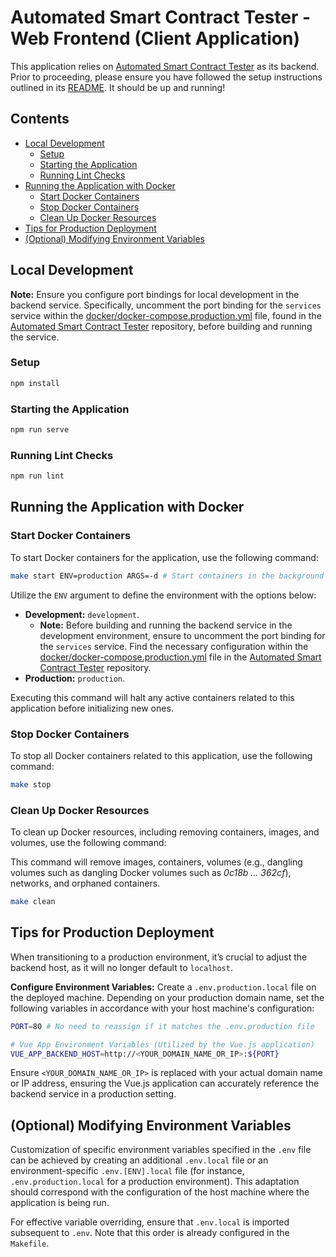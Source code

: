# Automated Smart Contract Tester - Web Frontend (Client Application)

This application relies on [Automated Smart Contract Tester](https://github.com/erdenbatuhan/automated-smart-contract-tester) as its backend. Prior to proceeding, please ensure you have followed the setup instructions outlined in its [README](https://github.com/erdenbatuhan/automated-smart-contract-tester/blob/master/README.md). It should be up and running!

## Contents

- [Local Development](#local-development)
  - [Setup](#setup)
  - [Starting the Application](#starting-the-application)
  - [Running Lint Checks](#running-lint-checks)
- [Running the Application with Docker](#running-the-application-with-docker)
  - [Start Docker Containers](#start-docker-containers)
  - [Stop Docker Containers](#stop-docker-containers)
  - [Clean Up Docker Resources](#clean-up-docker-resources)
- [Tips for Production Deployment](#tips-for-production-deployment)
- [(Optional) Modifying Environment Variables](#optional-modifying-environment-variables)

## Local Development

**Note:** Ensure you configure port bindings for local development in the backend service. Specifically, uncomment the port binding for the `services` service within the [docker/docker-compose.production.yml](https://github.com/erdenbatuhan/automated-smart-contract-tester/blob/master/docker/docker-compose.production.yml) file, found in the [Automated Smart Contract Tester](https://github.com/erdenbatuhan/automated-smart-contract-tester) repository, before building and running the service.

### Setup

```bash
npm install
```

### Starting the Application

```bash
npm run serve
```

### Running Lint Checks

```bash
npm run lint
```

## Running the Application with Docker

### Start Docker Containers

To start Docker containers for the application, use the following command:

```bash
make start ENV=production ARGS=-d # Start containers in the background for production
```

Utilize the `ENV` argument to define the environment with the options below:

- **Development:** `development`.
  - **Note:** Before building and running the backend service in the development environment, ensure to uncomment the port binding for the `services` service. Find the necessary configuration within the [docker/docker-compose.production.yml](https://github.com/erdenbatuhan/automated-smart-contract-tester/blob/master/docker/docker-compose.production.yml) file in the [Automated Smart Contract Tester](https://github.com/erdenbatuhan/automated-smart-contract-tester) repository.
- **Production:** `production`.

Executing this command will halt any active containers related to this application before initializing new ones.

### Stop Docker Containers

To stop all Docker containers related to this application, use the following command:

```bash
make stop
```

### Clean Up Docker Resources

To clean up Docker resources, including removing containers, images, and volumes, use the following command:

This command will remove images, containers, volumes (e.g., dangling volumes such as dangling Docker volumes such as _0c18b ... 362cf_), networks, and orphaned containers.

```bash
make clean
```

## Tips for Production Deployment

When transitioning to a production environment, it’s crucial to adjust the backend host, as it will no longer default to `localhost`.

**Configure Environment Variables:** Create a `.env.production.local` file on the deployed machine. Depending on your production domain name, set the following variables in accordance with your host machine's configuration:

```bash
PORT=80 # No need to reassign if it matches the .env.production file

# Vue App Environment Variables (Utilized by the Vue.js application)
VUE_APP_BACKEND_HOST=http://<YOUR_DOMAIN_NAME_OR_IP>:${PORT}
```

Ensure `<YOUR_DOMAIN_NAME_OR_IP>` is replaced with your actual domain name or IP address, ensuring the Vue.js application can accurately reference the backend service in a production setting.

## (Optional) Modifying Environment Variables

Customization of specific environment variables specified in the `.env` file can be achieved by creating an additional `.env.local` file or an environment-specific `.env.[ENV].local` file (for instance, `.env.production.local` for a production environment). This adaptation should correspond with the configuration of the host machine where the application is being run.

For effective variable overriding, ensure that `.env.local` is imported subsequent to `.env`. Note that this order is already configured in the `Makefile`.
